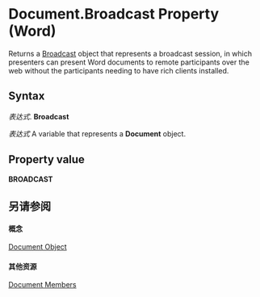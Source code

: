 
# Document.Broadcast Property (Word)

Returns a [Broadcast](47a77749-ef18-d38a-af24-03f32c9e1151.md) object that represents a broadcast session, in which presenters can present Word documents to remote participants over the web without the participants needing to have rich clients installed.


## Syntax

 _表达式_. **Broadcast**

 _表达式_ A variable that represents a **Document** object.


## Property value

 **BROADCAST**


## 另请参阅


#### 概念


[Document Object](8d83487a-2345-a036-a916-971c9db5b7fb.md)
#### 其他资源


[Document Members](http://msdn.microsoft.com/library/fc9ab457-0888-f917-3d52-387168ac23b9%28Office.15%29.aspx)